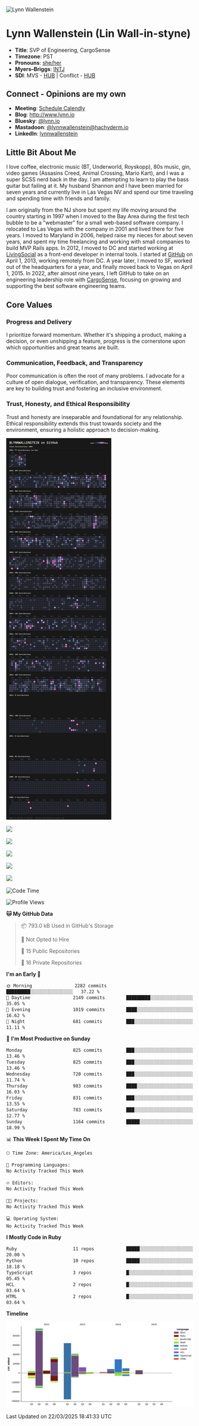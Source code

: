 <img src="https://user-images.githubusercontent.com/2606/58603343-41cfc300-8245-11e9-9777-331a47ceb635.jpg" alt="Lynn Wallenstein" width="128px" align="center" />


# Lynn Wallenstein (Lin Wall-in-styne)

- **Title**: SVP of Engineering, CargoSense
- **Timezone**: PST
- **Pronouns**: [she/her](https://pronouns.org/she-her)
- **Myers–Briggs**: [INTJ](https://www.16personalities.com/intj-personality)
- **SDI**: MVS - [HUB](strength-deployment-inventory.pdf) | Conflict - [HUB](strength-deployment-inventory.pdf)

## Connect - Opinions are my own
- **Meeting**: [Schedule Calendly](https://calendly.com/lynnwallenstein)
- **Blog**: http://www.lynn.io
- **Bluesky**: [@lynn.io](https://bsky.app/profile/lynn.io)
- **Mastadoon**: [@lynnwallenstein@hachyderm.io](https://hachyderm.io/web/@lynnwallenstein)
- **LinkedIn**: [lynnwallenstein](https://www.linkedin.com/in/lynnwallenstein/) 


## Little Bit About Me

I love coffee, electronic music (BT, Underworld, Royskopp), 80s music, gin, video games (Assasins Creed, Animal Crossing, Mario Kart), and I was a super SCSS nerd back in the day. I am attempting to learn to play the bass guitar but failing at it. My husband Shannon and I have been married for seven years and currently live in Las Vegas NV and spend our time traveling and spending time with friends and family.

I am originally from the NJ shore but spent my life moving around the country starting in 1997 when I moved to the Bay Area during the first tech bubble to be a "webmaster" for a small web-based software company. I relocated to Las Vegas with the company in 2001 and lived there for five years. I moved to Maryland in 2006, helped raise my nieces for about seven years, and spent my time freelancing and working with small companies to build MVP Rails apps. In 2012, I moved to DC and started working at [LivingSocial](https://www.livingsocial.com/) as a front-end developer in internal tools. I started at [GitHub](https://www.github.com) on April 1, 2013, working remotely from DC. A year later, I moved to SF, worked out of the headquarters for a year, and finally moved back to Vegas on April 1, 2015. In 2022, after almost nine years, I left GitHub to take on an engineering leadership role with [CargoSense](http://www.cargosense.com), focusing on growing and supporting the best software engineering teams. 

## Core Values

### Progress and Delivery

I prioritize forward momentum. Whether it's shipping a product, making a decision, or even unshipping a feature, progress is the cornerstone upon which opportunities and great teams are built.

### Communication, Feedback, and Transparency

Poor communication is often the root of many problems. I advocate for a culture of open dialogue, verification, and transparency. These elements are key to building trust and fostering an inclusive environment.

### Trust, Honesty, and Ethical Responsibility

Trust and honesty are inseparable and foundational for any relationship. Ethical responsibility extends this trust towards society and the environment, ensuring a holistic approach to decision-making.

<img src="https://raw.githubusercontent.com/lynnwallenstein/lynnwallenstein/main/images/contributions.png" alt="Lynn Wallenstein's Contributions" />

![](http://github-profile-summary-cards.vercel.app/api/cards/profile-details?username=lynnwallenstein&theme=default)

![](http://github-profile-summary-cards.vercel.app/api/cards/repos-per-language?username=lynnwallenstein&theme=default)

![](http://github-profile-summary-cards.vercel.app/api/cards/most-commit-language?username=lynnwallenstein&theme=default)

![](http://github-profile-summary-cards.vercel.app/api/cards/stats?username=lynnwallenstein&theme=default)

![](http://github-profile-summary-cards.vercel.app/api/cards/productive-time?username=lynnwallenstein&theme=default&utcOffset=8)

<!--START_SECTION:waka-->
![Code Time](http://img.shields.io/badge/Code%20Time-160%20hrs%2012%20mins-blue)

![Profile Views](http://img.shields.io/badge/Profile%20Views-0-blue)

**🐱 My GitHub Data** 

> 📦 793.0 kB Used in GitHub's Storage 
 > 
> 🚫 Not Opted to Hire
 > 
> 📜 15 Public Repositories 
 > 
> 🔑 16 Private Repositories 
 > 
**I'm an Early 🐤** 

```text
🌞 Morning                2282 commits        █████████░░░░░░░░░░░░░░░░   37.22 % 
🌆 Daytime                2149 commits        █████████░░░░░░░░░░░░░░░░   35.05 % 
🌃 Evening                1019 commits        ████░░░░░░░░░░░░░░░░░░░░░   16.62 % 
🌙 Night                  681 commits         ███░░░░░░░░░░░░░░░░░░░░░░   11.11 % 
```
📅 **I'm Most Productive on Sunday** 

```text
Monday                   825 commits         ███░░░░░░░░░░░░░░░░░░░░░░   13.46 % 
Tuesday                  825 commits         ███░░░░░░░░░░░░░░░░░░░░░░   13.46 % 
Wednesday                720 commits         ███░░░░░░░░░░░░░░░░░░░░░░   11.74 % 
Thursday                 983 commits         ████░░░░░░░░░░░░░░░░░░░░░   16.03 % 
Friday                   831 commits         ███░░░░░░░░░░░░░░░░░░░░░░   13.55 % 
Saturday                 783 commits         ███░░░░░░░░░░░░░░░░░░░░░░   12.77 % 
Sunday                   1164 commits        █████░░░░░░░░░░░░░░░░░░░░   18.99 % 
```


📊 **This Week I Spent My Time On** 

```text
🕑︎ Time Zone: America/Los_Angeles

💬 Programming Languages: 
No Activity Tracked This Week

🔥 Editors: 
No Activity Tracked This Week

🐱‍💻 Projects: 
No Activity Tracked This Week

💻 Operating System: 
No Activity Tracked This Week
```

**I Mostly Code in Ruby** 

```text
Ruby                     11 repos            █████░░░░░░░░░░░░░░░░░░░░   20.00 % 
Python                   10 repos            █████░░░░░░░░░░░░░░░░░░░░   18.18 % 
TypeScript               3 repos             █░░░░░░░░░░░░░░░░░░░░░░░░   05.45 % 
HCL                      2 repos             █░░░░░░░░░░░░░░░░░░░░░░░░   03.64 % 
HTML                     2 repos             █░░░░░░░░░░░░░░░░░░░░░░░░   03.64 % 
```



**Timeline**

![Lines of Code chart](https://raw.githubusercontent.com/lynnwallenstein/lynnwallenstein/main/assets/bar_graph.png)


 Last Updated on 22/03/2025 18:41:33 UTC
<!--END_SECTION:waka-->
